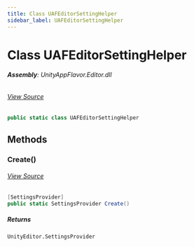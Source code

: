 ```yaml
---
title: Class UAFEditorSettingHelper
sidebar_label: UAFEditorSettingHelper
---
```

# Class UAFEditorSettingHelper


###### **Assembly**: UnityAppFlavor.Editor.dll
###### [View Source](https://github.com/LiuOcean/UnityAppFlavor/blob/main/UnityAppFlavor/Assets/Editor/Settings/UAFEditorSettingHelper.cs#L6)
```csharp title="Declaration"
public static class UAFEditorSettingHelper
```
## Methods
### Create()

###### [View Source](https://github.com/LiuOcean/UnityAppFlavor/blob/main/UnityAppFlavor/Assets/Editor/Settings/UAFEditorSettingHelper.cs#L10)
```csharp title="Declaration"
[SettingsProvider]
public static SettingsProvider Create()
```

##### Returns

`UnityEditor.SettingsProvider`

